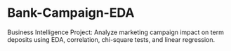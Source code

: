 # Bank-Campaign-EDA
Business Intelligence Project: Analyze marketing campaign impact on term deposits using EDA, correlation, chi-square tests, and linear regression.
